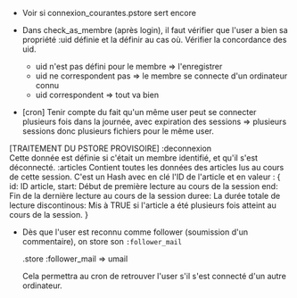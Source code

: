 * Voir si connexion_courantes.pstore sert encore

* Dans check_as_membre (après login), il faut vérifier que l'user a bien sa propriété :uid définie et la définir au cas où.
  Vérifier la concordance des uid. 
    - uid n'est pas défini pour le membre => l'enregistrer
    - uid ne correspondent pas => le membre se connecte d'un ordinateur
      connu
    - uid correspondent => tout va bien

* [cron] Tenir compte du fait qu'un même user peut se connecter plusieurs
  fois dans la journée, avec expiration des sessions => plusieurs sessions
  donc plusieurs fichiers pour le même user.

[TRAITEMENT DU PSTORE PROVISOIRE]
  :deconnexion    
    Cette donnée est définie si c'était un membre identifié, et qu'il s'est déconnecté.
  :articles
    Contient toutes les données des articles lus au cours de cette
    session. C'est un Hash avec en clé l'ID de l'article et en 
    valeur :
      {
        id:       ID article,
        start:    Début de première lecture au cours de la session
        end:      Fin de la dernière lecture au cours de la session
        duree:    La durée totale de lecture
        discontinous:   Mis à TRUE si l'article a été plusieurs fois atteint
                        au cours de la session.
      }


* Dès que l'user est reconnu comme follower (soumission d'un commentaire), on store son `:follower_mail`

    <user>.store :follower_mail => umail
  
  Cela permettra au cron de retrouver l'user s'il s'est connecté d'un autre ordinateur.